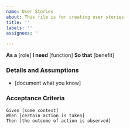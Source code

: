 ```yaml
---
name: User Stories
about: This file is for creating user stories
title: ''
labels: ''
assignees: ''

---
```


**As a** [role]
**I need** [function] 
**So that** [benefit]
### Details and Assumptions
* [document what you know]
### Acceptance Criteria 
```gherkin
Given [some context]
When [certain action is taken]
Then [the outcome of action is observed]
```
